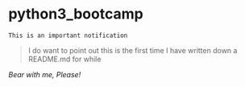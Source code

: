 # python3_bootcamp

`This is an important notification`

> I do want to point out this is the first time I have written down a README.md for while


*Bear with me, Please!*



